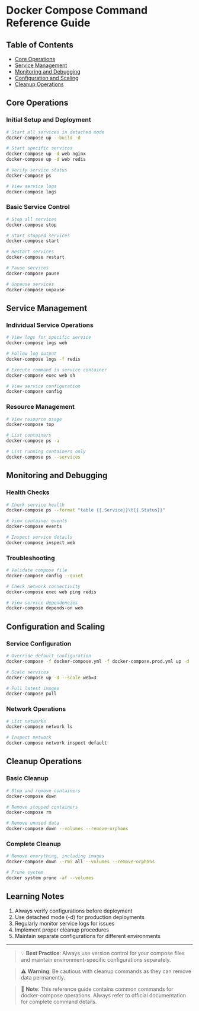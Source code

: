 # Docker Compose Command Reference Guide

## Table of Contents
- [Core Operations](#core-operations)
- [Service Management](#service-management)
- [Monitoring and Debugging](#monitoring-and-debugging)
- [Configuration and Scaling](#configuration-and-scaling)
- [Cleanup Operations](#cleanup-operations)

## Core Operations

### Initial Setup and Deployment
```bash
# Start all services in detached mode
docker-compose up --build -d

# Start specific services
docker-compose up -d web nginx
docker-compose up -d web redis

# Verify service status
docker-compose ps

# View service logs
docker-compose logs
```

### Basic Service Control
```bash
# Stop all services
docker-compose stop

# Start stopped services
docker-compose start

# Restart services
docker-compose restart

# Pause services
docker-compose pause

# Unpause services
docker-compose unpause
```

## Service Management

### Individual Service Operations
```bash
# View logs for specific service
docker-compose logs web

# Follow log output
docker-compose logs -f redis

# Execute command in service container
docker-compose exec web sh

# View service configuration
docker-compose config
```

### Resource Management
```bash
# View resource usage
docker-compose top

# List containers
docker-compose ps -a

# List running containers only
docker-compose ps --services
```

## Monitoring and Debugging

### Health Checks
```bash
# Check service health
docker-compose ps --format "table {{.Service}}\t{{.Status}}"

# View container events
docker-compose events

# Inspect service details
docker-compose inspect web
```

### Troubleshooting
```bash
# Validate compose file
docker-compose config --quiet

# Check network connectivity
docker-compose exec web ping redis

# View service dependencies
docker-compose depends-on web
```

## Configuration and Scaling

### Service Configuration
```bash
# Override default configuration
docker-compose -f docker-compose.yml -f docker-compose.prod.yml up -d

# Scale services
docker-compose up -d --scale web=3

# Pull latest images
docker-compose pull
```

### Network Operations
```bash
# List networks
docker-compose network ls

# Inspect network
docker-compose network inspect default
```

## Cleanup Operations

### Basic Cleanup
```bash
# Stop and remove containers
docker-compose down

# Remove stopped containers
docker-compose rm

# Remove unused data
docker-compose down --volumes --remove-orphans
```

### Complete Cleanup
```bash
# Remove everything, including images
docker-compose down --rmi all --volumes --remove-orphans

# Prune system
docker system prune -af --volumes
```

## Learning Notes

1. Always verify configurations before deployment
2. Use detached mode (-d) for production deployments
3. Regularly monitor service logs for issues
4. Implement proper cleanup procedures
5. Maintain separate configurations for different environments

---

> 💡 **Best Practice**: Always use version control for your compose files and maintain environment-specific configurations separately.

> ⚠️ **Warning**: Be cautious with cleanup commands as they can remove data permanently.

> 📝 **Note**: This reference guide contains common commands for docker-compose operations. Always refer to official documentation for complete command details.